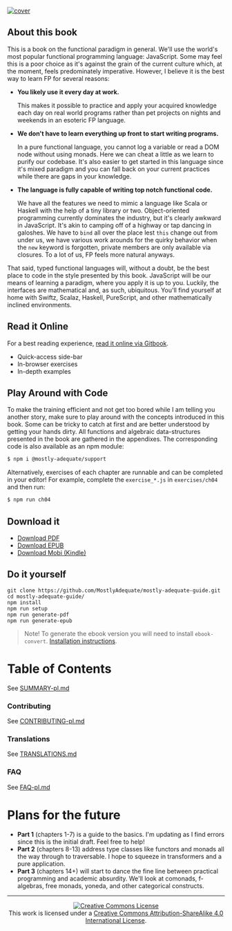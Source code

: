 [![cover](images/cover.png)](SUMMARY-pl.md)

## About this book

This is a book on the functional paradigm in general. We'll use the world's most popular functional programming language: JavaScript. Some may feel this is a poor choice as it's against the grain of the current culture which, at the moment, feels predominately imperative. However, I believe it is the best way to learn FP for several reasons:

 * **You likely use it every day at work.**

    This makes it possible to practice and apply your acquired knowledge each day on real world programs rather than pet projects on nights and weekends in an esoteric FP language.


 * **We don't have to learn everything up front to start writing programs.**

    In a pure functional language, you cannot log a variable or read a DOM node without using monads. Here we can cheat a little as we learn to purify our codebase. It's also easier to get started in this language since it's mixed paradigm and you can fall back on your current practices while there are gaps in your knowledge.


 * **The language is fully capable of writing top notch functional code.**

    We have all the features we need to mimic a language like Scala or Haskell with the help of a tiny library or two. Object-oriented programming currently dominates the industry, but it's clearly awkward in JavaScript. It's akin to camping off of a highway or tap dancing in galoshes. We have to `bind` all over the place lest `this` change out from under us, we have various work arounds for the quirky behavior when the `new` keyword is forgotten, private members are only available via closures. To a lot of us, FP feels more natural anyways.

That said, typed functional languages will, without a doubt, be the best place to code in the style presented by this book. JavaScript will be our means of learning a paradigm, where you apply it is up to you. Luckily, the interfaces are mathematical and, as such, ubiquitous. You'll find yourself at home with Swiftz, Scalaz, Haskell, PureScript, and other mathematically inclined environments.


## Read it Online

For a best reading experience, [read it online via Gitbook](https://mostly-adequate.gitbooks.io/mostly-adequate-guide/).

- Quick-access side-bar
- In-browser exercises
- In-depth examples


## Play Around with Code

To make the training efficient and not get too bored while I am telling you another story, make sure to play around with the concepts introduced in this book. Some can be tricky to catch at first and are better understood by getting your hands dirty. 
All functions and algebraic data-structures presented in the book are gathered in the appendixes. The corresponding code is also available as an npm module:

```bash
$ npm i @mostly-adequate/support
```

Alternatively, exercises of each chapter are runnable and can be completed in your editor! For example, complete the `exercise_*.js` in `exercises/ch04` and then run:

```bash
$ npm run ch04
```

## Download it

* [Download PDF](https://www.gitbook.com/download/pdf/book/mostly-adequate/mostly-adequate-guide)
* [Download EPUB](https://www.gitbook.com/download/epub/book/mostly-adequate/mostly-adequate-guide)
* [Download Mobi (Kindle)](https://www.gitbook.com/download/mobi/book/mostly-adequate/mostly-adequate-guide)


## Do it yourself

```
git clone https://github.com/MostlyAdequate/mostly-adequate-guide.git
cd mostly-adequate-guide/
npm install
npm run setup
npm run generate-pdf
npm run generate-epub
```

> Note! To generate the ebook version you will need to install `ebook-convert`. [Installation instructions](https://toolchain.gitbook.com/ebook.html#installing-ebook-convert).

# Table of Contents

See [SUMMARY-pl.md](SUMMARY-pl.md)

### Contributing

See [CONTRIBUTING-pl.md](CONTRIBUTING-pl.md)

### Translations

See [TRANSLATIONS.md](TRANSLATIONS.md)

### FAQ

See [FAQ-pl.md](FAQ-pl.md)



# Plans for the future

* **Part 1** (chapters 1-7) is a guide to the basics. I'm updating as I find errors since this is the initial draft. Feel free to help!
* **Part 2** (chapters 8-13) address type classes like functors and monads all the way through to traversable. I hope to squeeze in transformers and a pure application.
* **Part 3** (chapters 14+) will start to dance the fine line between practical programming and academic absurdity. We'll look at comonads, f-algebras, free monads, yoneda, and other categorical constructs.


---


<p align="center">
  <a rel="license" href="http://creativecommons.org/licenses/by-sa/4.0/">
    <img alt="Creative Commons License" style="border-width:0" src="https://i.creativecommons.org/l/by-sa/4.0/88x31.png" />
  </a>
  <br />
  This work is licensed under a <a rel="license" href="http://creativecommons.org/licenses/by-sa/4.0/">Creative Commons Attribution-ShareAlike 4.0 International License</a>.
</p>
